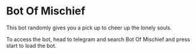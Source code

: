 # Bot Of Mischief

This bot randomly gives you a pick up to cheer up the lonely souls.

To access the bot, head to telegram and search Bot Of Mischief and press start to load the bot.
